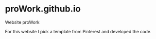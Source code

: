 # proWork.github.io
Website proWork

For this website I pick a template from Pinterest and developed the code. 
